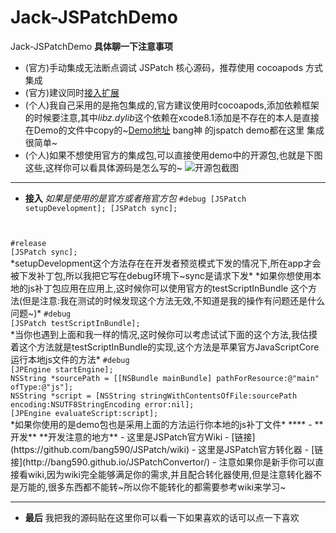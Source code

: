 # Jack-JSPatchDemo
Jack-JSPatchDemo
**具体聊一下注意事项**
- (官方)手动集成无法断点调试 JSPatch 核心源码，推荐使用 cocoapods 方式集成
- (官方)建议同时[接入扩展](http://jspatch.com/Docs/extensions)
- (个人)我自己采用的是拖包集成的,官方建议使用时cocoapods,添加依赖框架的时候要注意,其中*libz.dylib*这个依赖在xcode8.1添加是不存在的本人是直接在Demo的文件中copy的~[Demo地址](https://github.com/bang590/JSPatch/tree/master/Demo) bang神 的jspatch demo都在这里 集成很简单~
- (个人)如果不想使用官方的集成包,可以直接使用demo中的开源包,也就是下图这些,这样你可以看具体源码是怎么写的~
![开源包截图](http://upload-images.jianshu.io/upload_images/951690-22f97457a3afe4d8.png?imageMogr2/auto-orient/strip%7CimageView2/2/w/1240)
****
- **接入**
*如果是使用的是官方或者拖官方包*
<code>#debug
[JSPatch setupDevelopment];
[JSPatch sync];
</code>
<code>#release
[JSPatch sync];
</code>
*setupDevelopment这个方法存在在开发者预览模式下发的情况下,所在app才会被下发补丁包,所以我把它写在debug环境下~sync是请求下发*
*如果你想使用本地的js补丁包应用在应用上,这时候你可以使用官方的testScriptInBundle 这个方法(但是注意:我在测试的时候发现这个方法无效,不知道是我的操作有问题还是什么问题~)*
<code>#debug
[JSPatch testScriptInBundle];
</code>
*当你也遇到上面和我一样的情况,这时候你可以考虑试试下面的这个方法,我估摸着这个方法就是testScriptInBundle的实现,这个方法是苹果官方JavaScriptCore运行本地js文件的方法*
<code>#debug
[JPEngine startEngine];
NSString *sourcePath = [[NSBundle mainBundle] pathForResource:@"main" ofType:@"js"];
NSString *script = [NSString stringWithContentsOfFile:sourcePath encoding:NSUTF8StringEncoding error:nil];
[JPEngine evaluateScript:script];
</code>
*如果你使用的是demo包也是采用上面的方法运行你本地的js补丁文件*
****
- **开发**
**开发注意的地方**
- 这里是JSPatch官方Wiki - [链接](https://github.com/bang590/JSPatch/wiki)
- 这里是JSPatch官方转化器 - [链接](http://bang590.github.io/JSPatchConvertor/)
- 注意如果你是新手你可以直接看wiki,因为wiki完全能够满足你的需求,并且配合转化器使用,但是注意转化器不是万能的,很多东西都不能转~所以你不能转化的都需要参考wiki来学习~

****
- **最后**
我把我的源码贴在这里你可以看一下如果喜欢的话可以点一下喜欢
